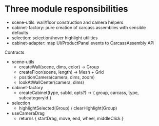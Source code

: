 # Three module responsibilities

- scene-utils: wall/floor construction and camera helpers
- cabinet-factory: pure creation of carcass assemblies with sensible defaults
- selection: selection/hover highlight utilities
- cabinet-adapter: map UI/ProductPanel events to CarcassAssembly API

Contracts

- scene-utils
  - createWall(scene, dims, color) -> Group
  - createFloor(scene, length) -> Mesh + Grid
  - positionCamera(camera, dims, zoom)
  - lookAtWallCenter(camera, dims)
- cabinet-factory
  - createCabinet(type, subId, opts?) -> { group, carcass, type, subcategoryId }
- selection
  - highlightSelected(Group) / clearHighlight(Group)
- useCameraDrag
  - returns { startDrag, move, end, wheel, middleClick }

